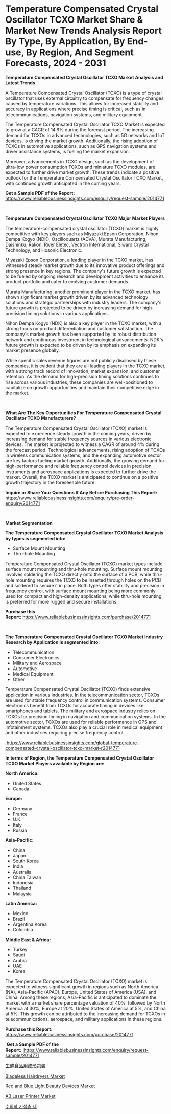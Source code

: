 <p><h1>Temperature Compensated Crystal Oscillator TCXO Market Share & Market New Trends Analysis Report By Type, By Application, By End-use, By Region, And Segment Forecasts, 2024 - 2031</h1></p><p><strong>Temperature Compensated Crystal Oscillator TCXO Market Analysis and Latest Trends</strong></p>
<p><p>A Temperature Compensated Crystal Oscillator (TCXO) is a type of crystal oscillator that uses external circuitry to compensate for frequency changes caused by temperature variations. This allows for increased stability and accuracy in applications where precise timing is critical, such as in telecommunications, navigation systems, and military equipment.</p><p>The Temperature Compensated Crystal Oscillator TCXO Market is expected to grow at a CAGR of 14.6% during the forecast period. The increasing demand for TCXOs in advanced technologies, such as 5G networks and IoT devices, is driving the market growth. Additionally, the rising adoption of TCXOs in automotive applications, such as GPS navigation systems and driver assistance systems, is fueling the market expansion.</p><p>Moreover, advancements in TCXO design, such as the development of ultra-low power consumption TCXOs and miniature TCXO modules, are expected to further drive market growth. These trends indicate a positive outlook for the Temperature Compensated Crystal Oscillator TCXO Market, with continued growth anticipated in the coming years.</p></p>
<p><strong>Get a Sample PDF of the Report:&nbsp;</strong> <a href="https://www.reliablebusinessinsights.com/enquiry/request-sample/2014771">https://www.reliablebusinessinsights.com/enquiry/request-sample/2014771</a></p>
<p>&nbsp;</p>
<p><strong>Temperature Compensated Crystal Oscillator TCXO Major Market Players</strong></p>
<p><p>The temperature-compensated crystal oscillator (TCXO) market is highly competitive with key players such as Miyazaki Epson Corporation, Nihon Dempa Kogyo (NDK), Oscilloquartz (ADVA), Murata Manufacturing, Daishinku, Rakon, River Eletec, Vectron International, Siward Crystal Technology, and Hosonic Electronic. </p><p>Miyazaki Epson Corporation, a leading player in the TCXO market, has witnessed steady market growth due to its innovative product offerings and strong presence in key regions. The company's future growth is expected to be fueled by ongoing research and development activities to enhance its product portfolio and cater to evolving customer demands.</p><p>Murata Manufacturing, another prominent player in the TCXO market, has shown significant market growth driven by its advanced technology solutions and strategic partnerships with industry leaders. The company's future growth is projected to be driven by increasing demand for high-precision timing solutions in various applications.</p><p>Nihon Dempa Kogyo (NDK) is also a key player in the TCXO market, with a strong focus on product differentiation and customer satisfaction. The company's market growth has been supported by its robust distribution network and continuous investment in technological advancements. NDK's future growth is expected to be driven by its emphasis on expanding its market presence globally.</p><p>While specific sales revenue figures are not publicly disclosed by these companies, it is evident that they are all leading players in the TCXO market, with a strong track record of innovation, market expansion, and customer retention. As the demand for high-precision timing solutions continues to rise across various industries, these companies are well-positioned to capitalize on growth opportunities and maintain their competitive edge in the market.</p></p>
<p>&nbsp;</p>
<p><strong>What Are The Key Opportunities For Temperature Compensated Crystal Oscillator TCXO Manufacturers?</strong></p>
<p><p>The Temperature Compensated Crystal Oscillator (TCXO) market is expected to experience steady growth in the coming years, driven by increasing demand for stable frequency sources in various electronic devices. The market is projected to witness a CAGR of around 4% during the forecast period. Technological advancements, rising adoption of TCXOs in wireless communication systems, and the expanding automotive sector are key factors fueling market growth. Additionally, the growing demand for high-performance and reliable frequency control devices in precision instruments and aerospace applications is expected to further drive the market. Overall, the TCXO market is anticipated to continue on a positive growth trajectory in the foreseeable future.</p></p>
<p><strong>Inquire or Share Your Questions If Any Before Purchasing This Report:</strong> <a href="https://www.reliablebusinessinsights.com/enquiry/pre-order-enquiry/2014771">https://www.reliablebusinessinsights.com/enquiry/pre-order-enquiry/2014771</a></p>
<p>&nbsp;</p>
<p><strong>Market Segmentation</strong></p>
<p><strong>The Temperature Compensated Crystal Oscillator TCXO Market Analysis by types is segmented into:</strong></p>
<p><ul><li>Surface Mount Mounting</li><li>Thru-hole Mounting</li></ul></p>
<p><p>Temperature Compensated Crystal Oscillator (TCXO) market types include surface mount mounting and thru-hole mounting. Surface mount mounting involves soldering the TCXO directly onto the surface of a PCB, while thru-hole mounting requires the TCXO to be inserted through holes on the PCB and soldered to secure it in place. Both types offer stability and precision in frequency control, with surface mount mounting being more commonly used for compact and high-density applications, while thru-hole mounting is preferred for more rugged and secure installations.</p></p>
<p><strong>Purchase this Report:&nbsp;</strong><a href="https://www.reliablebusinessinsights.com/purchase/2014771">https://www.reliablebusinessinsights.com/purchase/2014771</a></p>
<p>&nbsp;</p>
<p><strong>The Temperature Compensated Crystal Oscillator TCXO Market Industry Research by Application is segmented into:</strong></p>
<p><ul><li>Telecommunication</li><li>Consumer Electronics</li><li>Military and Aerospace</li><li>Automotive</li><li>Medical Equipment</li><li>Other</li></ul></p>
<p><p>Temperature Compensated Crystal Oscillator (TCXO) finds extensive application in various industries. In the telecommunication sector, TCXOs are used for stable frequency control in communication systems. Consumer electronics benefit from TCXOs for accurate timing in devices like smartphones and tablets. The military and aerospace industry relies on TCXOs for precision timing in navigation and communication systems. In the automotive sector, TCXOs are used for reliable performance in GPS and infotainment systems. TCXOs also play a crucial role in medical equipment and other industries requiring precise frequency control.</p></p>
<p><a href="https://www.reliablebusinessinsights.com/global-temperature-compensated-crystal-oscillator-tcxo-market-r2014771">&nbsp;https://www.reliablebusinessinsights.com/global-temperature-compensated-crystal-oscillator-tcxo-market-r2014771</a></p>
<p><strong>In terms of Region, the Temperature Compensated Crystal Oscillator TCXO Market Players available by Region are:</strong></p>
<p>
    <p> <strong> North America: </strong>
        <ul>
            <li>United States</li>
            <li>Canada</li>
        </ul>
        </p> 
    <p> <strong> Europe: </strong>
        <ul>
            <li>Germany</li>
            <li>France</li>
            <li>U.K.</li>
            <li>Italy</li>
            <li>Russia</li>
        </ul>
        </p> 
    <p> <strong> Asia-Pacific: </strong>
        <ul>
            <li>China</li>
            <li>Japan</li>
            <li>South Korea</li>
            <li>India</li>
            <li>Australia</li>
            <li>China Taiwan</li>
            <li>Indonesia</li>
            <li>Thailand</li>
            <li>Malaysia</li>
        </ul>
        </p> 
    <p> <strong> Latin America: </strong>
        <ul>
            <li>Mexico</li>
            <li>Brazil</li>
            <li>Argentina Korea</li>
            <li>Colombia</li>
        </ul>
        </p> 
    <p> <strong> Middle East & Africa: </strong>
        <ul>
            <li>Turkey</li>
            <li>Saudi</li>
            <li>Arabia</li>
            <li>UAE</li>
            <li>Korea</li>
        </ul>
    </p>
    </p>
<p><p>The Temperature Compensated Crystal Oscillator (TCXO) market is expected to witness significant growth in regions such as North America (NA), Asia-Pacific (APAC), Europe, United States of America (USA), and China. Among these regions, Asia-Pacific is anticipated to dominate the market with a market share percentage valuation of 40%, followed by North America at 30%, Europe at 20%, United States of America at 5%, and China at 5%. This growth can be attributed to the increasing demand for TCXOs in telecommunications, aerospace, and military applications in these regions.</p></p>
<p><strong>Purchase this Report: </strong><a href="https://www.reliablebusinessinsights.com/purchase/2014771">https://www.reliablebusinessinsights.com/purchase/2014771</a></p>
<p>&nbsp;<strong>Get a Sample PDF of the Report:&nbsp;&nbsp;</strong><a href="https://www.reliablebusinessinsights.com/enquiry/request-sample/2014771">https://www.reliablebusinessinsights.com/enquiry/request-sample/2014771</a></p>
<p><strong></strong></p>
<p><p><a href="https://github.com/LuzHills1972/Market-Research-Report-List-1/blob/main/3782266146969.md">生鮮食品用成形包装</a></p><p><a href="https://github.com/whpnbwim9/Market-Research-Report-List-1/blob/main/bladeless-hairdryers-market.md">Bladeless Hairdryers Market</a></p><p><a href="https://github.com/thereveren80/Market-Research-Report-List-1/blob/main/red-and-blue-light-beauty-devices-market.md">Red and Blue Light Beauty Devices Market</a></p><p><a href="https://issuu.com/reportprime-2/docs/a3-laser-printer-market-size-2030.pptx">A3 Laser Printer Market</a></p><p><a href="https://github.com/Elenrrera7685/Market-Research-Report-List-2/blob/main/5771381155951.md">수의학 기생충 제</a></p></p>